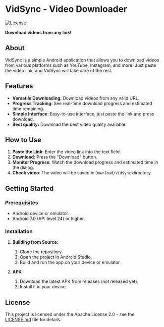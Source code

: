 # VidSync - Video Downloader

[![License](https://img.shields.io/badge/License-Apache_2.0-blue.svg)](https://opensource.org/licenses/Apache-2.0)

**Download videos from any link!**

## About

VidSync is a simple Android application that allows you to download videos from various platforms such as YouTube, Instagram, and more. Just paste the video link, and VidSync will take care of the rest.

## Features

-   **Versatile Downloading:** Download videos from any valid URL.
-   **Progress Tracking:** See real-time download progress and estimated time remaining.
-   **Simple Interface:** Easy-to-use interface, just paste the link and press download.
-   **Best quality:** Download the best video quality available.

## How to Use

1.  **Paste the Link:** Enter the video link into the text field.
2.  **Download:** Press the "Download" button.
3.  **Monitor Progress:** Watch the download progress and estimated time in the dialog.
4. **Check video**: The video will be saved in `Download/VidSync` directory.

## Getting Started

### Prerequisites

-   Android device or emulator.
-   Android 7.0 (API level 24) or higher.

### Installation

1. **Building from Source:**
    1. Clone the repository.
    2. Open the project in Android Studio.
    3. Build and run the app on your device or emulator.

2. **APK**
   1. Download the latest APK from releases (not released yet).
   2. Install it in your device.

## License

This project is licensed under the Apache License 2.0 - see the [LICENSE.md](LICENSE.md) file for details.
